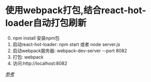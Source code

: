 # 使用webpack打包,结合react-hot-loader自动打包刷新

0. npm install 安装npm包
1. 启动react-hot-loader: npm start 或者 node server.js
2. 启动webpack服务器: webpack-dev-server --port 8082
3. 打包: webpack
4. 访问:http://localhost:8082

[*参考*](http://www.infoq.com/cn/articles/react-and-webpack?utm_source=tuicool)